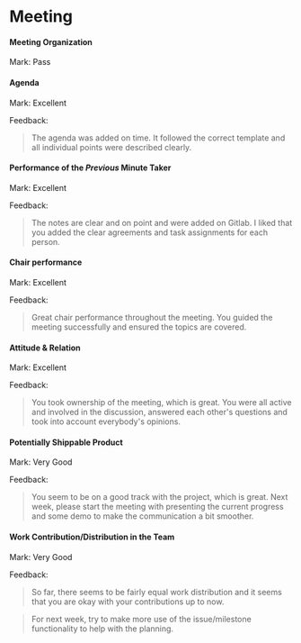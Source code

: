 # Meeting

#### Meeting Organization

Mark: Pass


#### Agenda

Mark: Excellent

Feedback: 

> The agenda was added on time. It followed the correct template and all individual points were described clearly.


#### Performance of the *Previous* Minute Taker

Mark: Excellent

Feedback:

> The notes are clear and on point and were added on Gitlab. I liked that you added the clear agreements and task assignments for each person.


#### Chair performance

Mark: Excellent

Feedback: 

> Great chair performance throughout the meeting. You guided the meeting successfully and ensured the topics are covered. 


#### Attitude & Relation

Mark: Excellent

Feedback: 

> You took ownership of the meeting, which is great. You were all active and involved in the discussion, answered each other's questions and took into account everybody's opinions.


#### Potentially Shippable Product

Mark: Very Good

Feedback: 

> You seem to be on a good track with the project, which is great. Next week, please start the meeting with presenting the current progress and some demo to make the communication a bit smoother. 


#### Work Contribution/Distribution in the Team

Mark: Very Good

Feedback:

> So far, there seems to be fairly equal work distribution and it seems that you are okay with your contributions up to now.

> For next week, try to make more use of the issue/milestone functionality to help with the planning.
